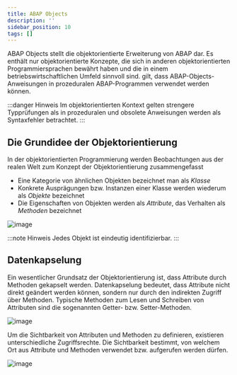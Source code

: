 ```yaml
---
title: ABAP Objects
description: ''
sidebar_position: 10
tags: []
---
```


ABAP Objects stellt die objektorientierte Erweiterung von ABAP dar. Es enthält nur objektorientierte Konzepte, die sich in anderen objektorientierten Programmiersprachen bewährt haben und die in einem betriebswirtschaftlichen Umfeld sinnvoll sind.
gilt, dass ABAP-Objects-Anweisungen in prozeduralen ABAP-Programmen verwendet werden können.

:::danger Hinweis
Im objektorientierten Kontext gelten strengere Typprüfungen als in prozeduralen und obsolete Anweisungen werden als Syntaxfehler betrachtet.
:::

## Die Grundidee der Objektorientierung
In der objektorientierten Programmierung werden Beobachtungen aus der realen Welt zum Konzept der Objektorientierung zusammengefasst
- Eine Kategorie von ähnlichen Objekten bezeichnet man als _Klasse_
- Konkrete Ausprägungen bzw. Instanzen einer Klasse werden wiederum als _Objekte_ bezeichnet
- Die Eigenschaften von Objekten werden als _Attribute_, das Verhalten als _Methoden_ bezeichnet

![image](https://user-images.githubusercontent.com/47243617/194848677-5fb8fa1c-f028-4393-a18d-4912de274166.png)

:::note Hinweis
Jedes Objekt ist eindeutig identifizierbar.
:::

## Datenkapselung
Ein wesentlicher Grundsatz der Objektorientierung ist, dass Attribute durch Methoden gekapselt werden. Datenkapselung bedeutet, dass Attribute nicht direkt geändert werden können, sondern nur durch den indirekten Zugriff über Methoden. Typische Methoden zum 
Lesen und Schreiben von Attributen sind die sogenannten Getter- bzw. Setter-Methoden.

![image](https://user-images.githubusercontent.com/47243617/194848698-f6ab830d-4ecc-4692-b87e-90f143a452c1.png)

Um die Sichtbarkeit von Attributen und Methoden zu definieren, existieren unterschiedliche Zugriffsrechte. Die Sichtbarkeit bestimmt, von welchem Ort aus Attribute und Methoden verwendet bzw. aufgerufen werden dürfen.

![image](https://user-images.githubusercontent.com/47243617/194848725-2d80a553-d5bf-487b-9f03-46f270fce5fb.png)
